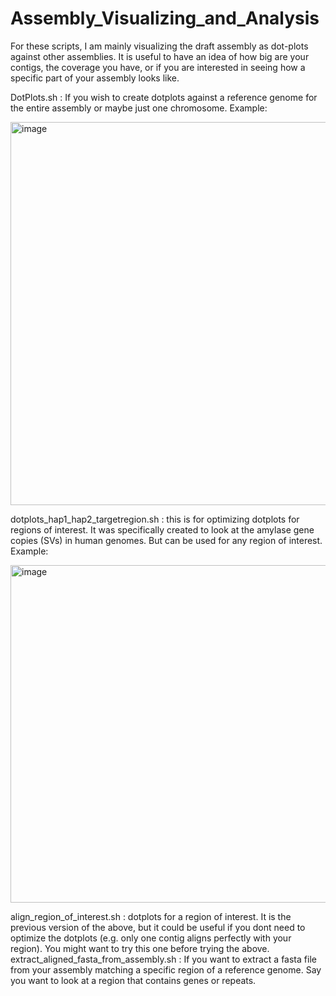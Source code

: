 # Assembly_Visualizing_and_Analysis
For these scripts, I am mainly visualizing the draft assembly as dot-plots against other assemblies. It is useful to have an idea of how big are your contigs, the coverage you have, or if you are interested in seeing how a specific part of your assembly looks like.

DotPlots.sh : If you wish to create dotplots against a reference genome for the entire assembly or maybe just one chromosome. 
Example:

<img width="613" alt="image" src="https://github.com/user-attachments/assets/26acdcd8-bfa9-4abf-8a5e-ce404a50c4c7">

dotplots_hap1_hap2_targetregion.sh : this is for optimizing dotplots for regions of interest. It was specifically created to look at the amylase gene copies (SVs) in human genomes. But can be used for any region of interest. 
Example:

<img width="540" alt="image" src="https://github.com/user-attachments/assets/cde295af-7884-4186-91f5-513666219aae">


align_region_of_interest.sh : dotplots for a region of interest. It is the previous version of the above, but it could be useful if you dont need to optimize the dotplots (e.g. only one contig aligns perfectly with your region). You might want to try this one before trying the above.
extract_aligned_fasta_from_assembly.sh : If you want to extract a fasta file from your assembly matching a specific region of a reference genome. Say you want to look at a region that contains genes or repeats. 

